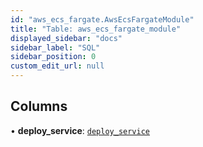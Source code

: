 ```yaml
---
id: "aws_ecs_fargate.AwsEcsFargateModule"
title: "Table: aws_ecs_fargate_module"
displayed_sidebar: "docs"
sidebar_label: "SQL"
sidebar_position: 0
custom_edit_url: null
---
```


## Columns

• **deploy\_service**: [`deploy_service`](aws_ecs_fargate_rpcs_deploy_service.DeployServiceRPC.md)
